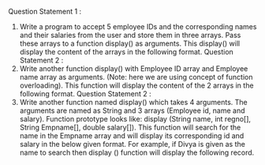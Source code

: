 Question Statement 1 :
1. Write a program to accept 5 employee IDs and the corresponding names and their salaries
   from the user and store them in three arrays. Pass these arrays to a function display() as
   arguments. This display() will display the content of the arrays in the following format.
Question Statement 2 :
2. Write another function display() with Employee ID array and Employee name array as
      arguments. (Note: here we are using concept of function overloading). This function will
      display the content of the 2 arrays in the following format.
Question Statement 2 :
3. Write another function named display() which takes 4 arguments. The arguments are
      named as String and 3 arrays (Employee id, name and salary). Function prototype looks like:
      display (String name, int regno[], String Empname[], double salary[]).
      This function will search for the name in the Empname array and will display its
      corresponding id and salary in the below given format. For example, if Divya is given as the
      name to search then display () function will display the following record.